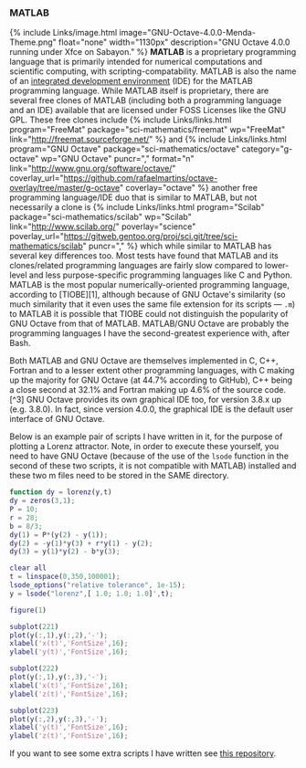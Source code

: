 ### MATLAB
{% include Links/image.html image="GNU-Octave-4.0.0-Menda-Theme.png" float="none" width="1130px" description="GNU Octave 4.0.0 running under Xfce on Sabayon." %}
**MATLAB** is a proprietary programming language that is primarily intended for numerical computations and scientific computing, with scripting-compatability. MATLAB is also the name of an
[integrated development environment](https://en.wikipedia.org/wiki/Integrated_development_environment) (IDE) for the MATLAB
programming language. While MATLAB itself is proprietary, there are several free clones of MATLAB (including both a programming
language and an IDE) available that are licensed under FOSS Licenses like the GNU GPL. These free clones include {% include Links/links.html program="FreeMat" package="sci-mathematics/freemat" wp="FreeMat" link="http://freemat.sourceforge.net/" %} and {% include Links/links.html program="GNU Octave" package="sci-mathematics/octave" category="g-octave" wp="GNU Octave" puncr="," format="n" link="http://www.gnu.org/software/octave/" coverlay_url="https://github.com/rafaelmartins/octave-overlay/tree/master/g-octave" coverlay="octave" %} another free programming language/IDE duo that is similar to MATLAB, but not necessarily a clone is {% include Links/links.html program="Scilab" package="sci-mathematics/scilab" wp="Scilab" link="http://www.scilab.org/" poverlay="science" poverlay_url="https://gitweb.gentoo.org/proj/sci.git/tree/sci-mathematics/scilab" puncr="," %} which while similar to MATLAB has several key differences too. Most tests have found that MATLAB and its clones/related programming languages are fairly slow compared to lower-level and less purpose-specific programming languages like C and Python. MATLAB is the most popular numerically-oriented programming language, according to [TIOBE][1], although because of GNU Octave's similarity (so much similarity that it even uses the same file extension for its scripts &mdash; `.m`) to MATLAB it is possible that TIOBE could not distinguish the popularity of GNU Octave from that of MATLAB. MATLAB/GNU Octave are probably the programming languages I have the second-greatest experience with, after Bash.

Both MATLAB and GNU Octave are themselves implemented in C, C++, Fortran and to a lesser extent other programming languages, with C making up the majority for GNU Octave (at 44.7% according to GitHub), C++ being a close second at 32.1% and Fortran making up 4.6% of the source code.[^3] GNU Octave provides its own graphical IDE too, for version 3.8.x up (e.g. 3.8.0). In fact, since version 4.0.0, the graphical IDE is the default user interface of GNU Octave.

Below is an example pair of scripts I have written in it, for the purpose of plotting a Lorenz attractor. Note, in order to execute these yourself, you need to have GNU Octave (because of the use of the `lsode` function in the second of these two scripts, it is not compatible with MATLAB) installed and these two m files need to be stored in the SAME directory.

~~~ matlab
function dy = lorenz(y,t)
dy = zeros(3,1);
P = 10;
r = 28;
b = 8/3;
dy(1) = P*(y(2) - y(1));
dy(2) = -y(1)*y(3) + r*y(1) - y(2);
dy(3) = y(1)*y(2) - b*y(3);
~~~

~~~ matlab
clear all
t = linspace(0,350,100001);
lsode_options("relative tolerance", 1e-15);
y = lsode("lorenz",[ 1.0; 1.0; 1.0]',t);

figure(1)

subplot(221)
plot(y(:,1),y(:,2),'-');
xlabel('x(t)','FontSize',16);
ylabel('y(t)','FontSize',16);

subplot(222)
plot(y(:,1),y(:,3),'-');
xlabel('x(t)','FontSize',16);
ylabel('z(t)','FontSize',16);

subplot(223)
plot(y(:,2),y(:,3),'-');
xlabel('y(t)','FontSize',16);
ylabel('z(t)','FontSize',16);
~~~

If you want to see some extra scripts I have written see [this repository](https://github.com/fusion809/GNU_Octave).
